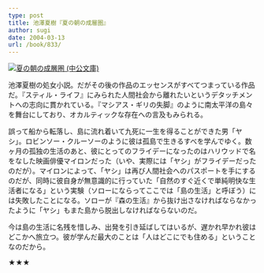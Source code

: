 ```yaml
---
type: post
title: 池澤夏樹『夏の朝の成層圏』
author: sugi
date: 2004-03-13
url: /book/833/
---
```

<a href="http://www.amazon.co.jp/exec/obidos/ASIN/4122017122/chezsugi-22/ref=nosim/" name="amazletlink" target="_blank"><img src="http://ecx.images-amazon.com/images/I/41YDXKBmXOL.jpg" alt="夏の朝の成層圏 (中公文庫)" class="alignleft" /></a>

池澤夏樹の処女小説。だがその後の作品のエッセンスがすべてつまっている作品だ。『スティル・ライフ』にみられた人間社会から離れたいというデタッチメントへの志向に貫かれている。『マシアス・ギリの失脚』のように南太平洋の島々を舞台にしており、オカルティックな存在への言及もみられる。

誤って船から転落し、島に流れ着いて九死に一生を得ることができた男「ヤシ」。ロビンソー・クルーソーのように彼は孤島で生きるすべを学んでゆく。数ヶ月の孤独の生活のあと、彼にとってのフライデーになったのはハリウッドで名をなした映画俳優マイロンだった（いや、実際には「ヤシ」がフライデーだったのだが）。マイロンによって、「ヤシ」は再び人間社会へのパスポートを手にするのだが、同時に彼自身が無意識的に行っていた「自然のすぐ近くで単純明快な生活者になる」という実験（ソローにならってここでは「島の生活」と呼ぼう）には失敗したことになる。ソローが『森の生活』から抜け出さなければならなかったように「ヤシ」もまた島から脱出しなければならないのだ。

今は島の生活に名残を惜しみ、出発を引き延ばしてはいるが、遅かれ早かれ彼はどこかへ旅立つ。彼が学んだ最大のことは「人はどこにでも住める」ということなのだから。

★★★

